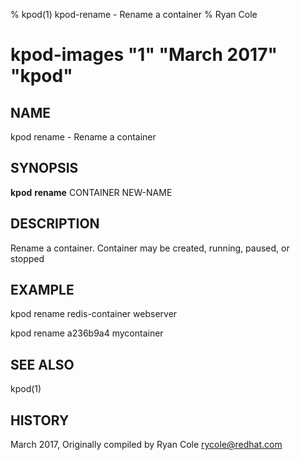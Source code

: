 % kpod(1) kpod-rename - Rename a container
% Ryan Cole
# kpod-images "1" "March 2017" "kpod"

## NAME
kpod rename - Rename a container

## SYNOPSIS
**kpod** **rename** CONTAINER NEW-NAME

## DESCRIPTION
Rename a container.  Container may be created, running, paused, or stopped

## EXAMPLE

kpod rename redis-container webserver

kpod rename a236b9a4 mycontainer

## SEE ALSO
kpod(1)

## HISTORY
March 2017, Originally compiled by Ryan Cole <rycole@redhat.com>
